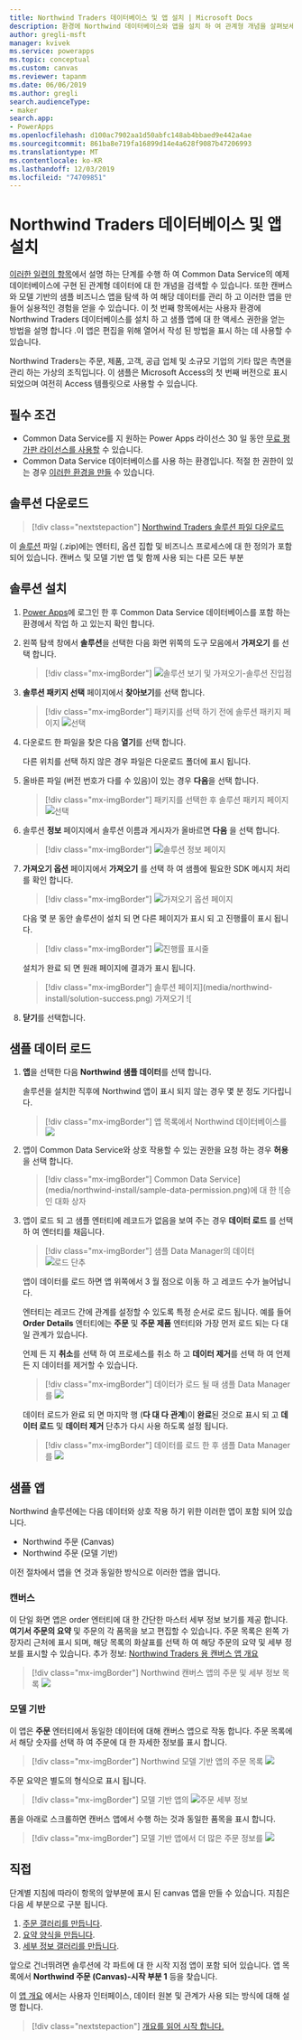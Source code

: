 ```yaml
---
title: Northwind Traders 데이터베이스 및 앱 설치 | Microsoft Docs
description: 환경에 Northwind 데이터베이스와 앱을 설치 하 여 관계형 개념을 살펴보세요.
author: gregli-msft
manager: kvivek
ms.service: powerapps
ms.topic: conceptual
ms.custom: canvas
ms.reviewer: tapanm
ms.date: 06/06/2019
ms.author: gregli
search.audienceType:
- maker
search.app:
- PowerApps
ms.openlocfilehash: d100ac7902aa1d50abfc148ab4bbaed9e442a4ae
ms.sourcegitcommit: 861ba8e719fa16899d14e4a628f9087b47206993
ms.translationtype: MT
ms.contentlocale: ko-KR
ms.lasthandoff: 12/03/2019
ms.locfileid: "74709851"
---
```

# <a name="install-northwind-traders-database-and-apps"></a>Northwind Traders 데이터베이스 및 앱 설치

[이러한 일련의 항목](northwind-orders-canvas-part1.md)에서 설명 하는 단계를 수행 하 여 Common Data Service의 예제 데이터베이스에 구현 된 관계형 데이터에 대 한 개념을 검색할 수 있습니다. 또한 캔버스와 모델 기반의 샘플 비즈니스 앱을 탐색 하 여 해당 데이터를 관리 하 고 이러한 앱을 만들어 실용적인 경험을 얻을 수 있습니다. 이 첫 번째 항목에서는 사용자 환경에 Northwind Traders 데이터베이스를 설치 하 고 샘플 앱에 대 한 액세스 권한을 얻는 방법을 설명 합니다 .이 앱은 편집을 위해 열어서 작성 된 방법을 표시 하는 데 사용할 수 있습니다.

Northwind Traders는 주문, 제품, 고객, 공급 업체 및 소규모 기업의 기타 많은 측면을 관리 하는 가상의 조직입니다. 이 샘플은 Microsoft Access의 첫 번째 버전으로 표시 되었으며 여전히 Access 템플릿으로 사용할 수 있습니다.

## <a name="prerequisites"></a>필수 조건

- Common Data Service를 지 원하는 Power Apps 라이선스 30 일 동안 [무료 평가판 라이선스를 사용할](../signup-for-powerapps.md) 수 있습니다.
- Common Data Service 데이터베이스를 사용 하는 환경입니다. 적절 한 권한이 있는 경우 [이러한 환경을 만들](https://docs.microsoft.com/power-platform/admin/create-environment) 수 있습니다.

## <a name="download-the-solution"></a>솔루션 다운로드

> [!div class="nextstepaction"]
> [Northwind Traders 솔루션 파일 다운로드](https://pwrappssamples.blob.core.windows.net/samples/NorthwindTraders_1_0_0_6.zip)

이 [솔루션](../../developer/common-data-service/introduction-solutions.md) 파일 (.zip)에는 엔터티, 옵션 집합 및 비즈니스 프로세스에 대 한 정의가 포함 되어 있습니다. 캔버스 및 모델 기반 앱 및 함께 사용 되는 다른 모든 부분

## <a name="install-the-solution"></a>솔루션 설치

1. [Power Apps](https://make.powerapps.com?utm_source=padocs&utm_medium=linkinadoc&utm_campaign=referralsfromdoc)에 로그인 한 후 Common Data Service 데이터베이스를 포함 하는 환경에서 작업 하 고 있는지 확인 합니다.

1. 왼쪽 탐색 창에서 **솔루션**을 선택한 다음 화면 위쪽의 도구 모음에서 **가져오기** 를 선택 합니다.

    > [!div class="mx-imgBorder"]
    > ![솔루션 보기 및 가져오기-솔루션 진입점](media/northwind-install/solution-import.png)

1. **솔루션 패키지 선택** 페이지에서 **찾아보기**를 선택 합니다.

    > [!div class="mx-imgBorder"]
    > 패키지를 선택 하기 전에 솔루션 패키지 페이지 ![선택](media/northwind-install/select-solution2.png)

1. 다운로드 한 파일을 찾은 다음 **열기**를 선택 합니다.

    다른 위치를 선택 하지 않은 경우 파일은 다운로드 폴더에 표시 됩니다.

1. 올바른 파일 (버전 번호가 다를 수 있음)이 있는 경우 **다음**을 선택 합니다.

    > [!div class="mx-imgBorder"]
    > 패키지를 선택한 후 솔루션 패키지 페이지 ![선택](media/northwind-install/confirm-solution2.png)

1. 솔루션 **정보** 페이지에서 솔루션 이름과 게시자가 올바르면 **다음** 을 선택 합니다.

    > [!div class="mx-imgBorder"]
    > ![솔루션 정보 페이지](media/northwind-install/confirm-publisher.png)

1. **가져오기 옵션** 페이지에서 **가져오기** 를 선택 하 여 샘플에 필요한 SDK 메시지 처리를 확인 합니다.

    > [!div class="mx-imgBorder"]
    > ![가져오기 옵션 페이지](media/northwind-install/confirm-sdk.png)

    다음 몇 분 동안 솔루션이 설치 되 면 다른 페이지가 표시 되 고 진행률이 표시 됩니다.

    > [!div class="mx-imgBorder"]
    > ![진행률 표시줄](media/northwind-install/solution-progress.png)

    설치가 완료 되 면 원래 페이지에 결과가 표시 됩니다.

    > [!div class="mx-imgBorder"]
    > 솔루션 페이지](media/northwind-install/solution-success.png) 가져오기 ![

1. **닫기**를 선택합니다.

## <a name="load-the-sample-data"></a>샘플 데이터 로드

1. **앱**을 선택한 다음 **Northwind 샘플 데이터**를 선택 합니다.

    솔루션을 설치한 직후에 Northwind 앱이 표시 되지 않는 경우 몇 분 정도 기다립니다.

    > [!div class="mx-imgBorder"]
    > 앱 목록에서 Northwind 데이터베이스를 ![](media/northwind-install/sample-data-app.png)

1. 앱이 Common Data Service와 상호 작용할 수 있는 권한을 요청 하는 경우 **허용**을 선택 합니다.

    > [!div class="mx-imgBorder"]
    > Common Data Service](media/northwind-install/sample-data-permission.png)에 대 한 ![승인 대화 상자

1. 앱이 로드 되 고 샘플 엔터티에 레코드가 없음을 보여 주는 경우 **데이터 로드** 를 선택 하 여 엔터티를 채웁니다.

    > [!div class="mx-imgBorder"]
    > 샘플 Data Manager의 데이터 ![로드 단추](media/northwind-install/sample-data-load.png)

    앱이 데이터를 로드 하면 앱 위쪽에서 3 월 점으로 이동 하 고 레코드 수가 늘어납니다.

    엔터티는 레코드 간에 관계를 설정할 수 있도록 특정 순서로 로드 됩니다. 예를 들어 **Order Details** 엔터티에는 **주문** 및 **주문 제품** 엔터티와 가장 먼저 로드 되는 다 대 일 관계가 있습니다.

    언제 든 지 **취소**를 선택 하 여 프로세스를 취소 하 고 **데이터 제거**를 선택 하 여 언제 든 지 데이터를 제거할 수 있습니다.

    > [!div class="mx-imgBorder"]
    > 데이터가 로드 될 때 샘플 Data Manager를 ![](media/northwind-install/sample-data-progress.png)

    데이터 로드가 완료 되 면 마지막 행 (**다 대 다 관계**)이 **완료**된 것으로 표시 되 고 **데이터 로드** 및 **데이터 제거** 단추가 다시 사용 하도록 설정 됩니다.

    > [!div class="mx-imgBorder"]
    > 데이터를 로드 한 후 샘플 Data Manager를 ![](media/northwind-install/sample-data-complete.png)

## <a name="sample-apps"></a>샘플 앱

Northwind 솔루션에는 다음 데이터와 상호 작용 하기 위한 이러한 앱이 포함 되어 있습니다.

- Northwind 주문 (Canvas)
- Northwind 주문 (모델 기반)

이전 절차에서 앱을 연 것과 동일한 방식으로 이러한 앱을 엽니다.

### <a name="canvas"></a>캔버스

이 단일 화면 앱은 order 엔터티에 대 한 간단한 마스터 세부 정보 보기를 제공 합니다. **여기서 주문의 요약** 및 주문의 각 품목을 보고 편집할 수 있습니다. 주문 목록은 왼쪽 가장자리 근처에 표시 되며, 해당 목록의 화살표를 선택 하 여 해당 주문의 요약 및 세부 정보를 표시할 수 있습니다. 추가 정보: [Northwind Traders 용 캔버스 앱 개요](northwind-orders-canvas-overview.md)

> [!div class="mx-imgBorder"]
> Northwind 캔버스 앱의 주문 및 세부 정보 목록 ![](media/northwind-install/orders-canvas.png)

### <a name="model-driven"></a>모델 기반

이 앱은 **주문** 엔터티에서 동일한 데이터에 대해 캔버스 앱으로 작동 합니다. 주문 목록에서 해당 숫자를 선택 하 여 주문에 대 한 자세한 정보를 표시 합니다.

> [!div class="mx-imgBorder"]
> Northwind 모델 기반 앱의 주문 목록 ![](media/northwind-install/orders-model.png)

주문 요약은 별도의 형식으로 표시 됩니다.

> [!div class="mx-imgBorder"]
> 모델 기반 앱의 ![주문 세부 정보](media/northwind-install/orders-model-2.png)

폼을 아래로 스크롤하면 캔버스 앱에서 수행 하는 것과 동일한 품목을 표시 합니다.

> [!div class="mx-imgBorder"]
> 모델 기반 앱에서 더 많은 주문 정보를 ![](media/northwind-install/orders-model-3.png)

## <a name="do-it-yourself"></a>직접

단계별 지침에 따라이 항목의 앞부분에 표시 된 canvas 앱을 만들 수 있습니다.  지침은 다음 세 부분으로 구분 됩니다.

1. [주문 갤러리를 만듭니다](northwind-orders-canvas-part1.md).
1. [요약 양식을 만듭니다](northwind-orders-canvas-part2.md).
1. [세부 정보 갤러리를 만듭니다](northwind-orders-canvas-part3.md).

앞으로 건너뛰려면 솔루션에 각 파트에 대 한 시작 지점 앱이 포함 되어 있습니다.  앱 목록에서 **Northwind 주문 (Canvas)-시작 부분 1** 등을 찾습니다.

이 [앱 개요](northwind-orders-canvas-overview.md) 에서는 사용자 인터페이스, 데이터 원본 및 관계가 사용 되는 방식에 대해 설명 합니다.

> [!div class="nextstepaction"]
> [개요를 읽어 시작 합니다.](northwind-orders-canvas-overview.md)
